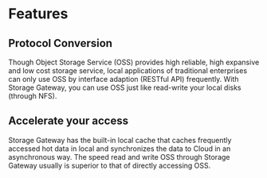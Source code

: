 # Features

## Protocol Conversion

Though Object Storage Service (OSS) provides high reliable, high expansive and low cost storage service, local applications of traditional enterprises can only use OSS by interface adaption (RESTful API) frequently. With Storage Gateway, you can use OSS just like read-write your local disks (through NFS).

## Accelerate your access

Storage Gateway has the built-in local cache that caches frequently accessed hot data in local and synchronizes the data to Cloud in an asynchronous way. The speed read and write OSS through Storage Gateway usually is superior to that of directly accessing OSS.
